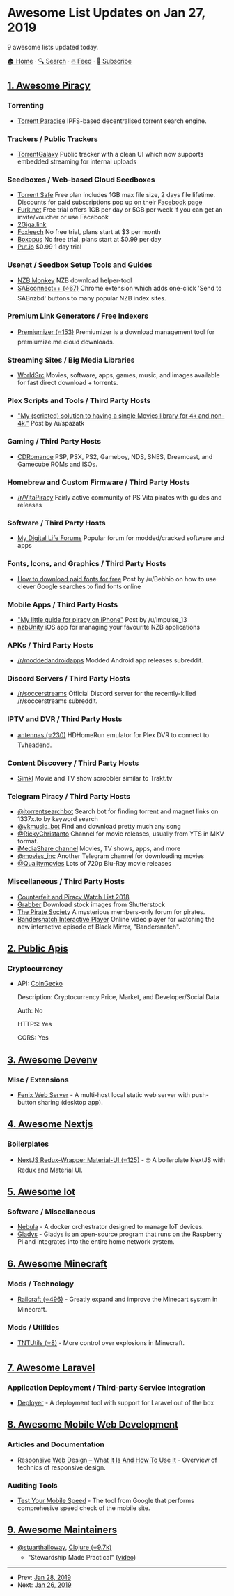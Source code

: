 # Awesome List Updates on Jan 27, 2019

9 awesome lists updated today.

[🏠 Home](/README.md) · [🔍 Search](https://www.trackawesomelist.com/search/) · [🔥 Feed](https://www.trackawesomelist.com/rss.xml) · [📮 Subscribe](https://trackawesomelist.us17.list-manage.com/subscribe?u=d2f0117aa829c83a63ec63c2f&id=36a103854c)



## [1. Awesome Piracy](/content/Igglybuff/awesome-piracy/README.md)

### Torrenting

*   [Torrent Paradise](https://torrent-paradise.ml/) IPFS-based decentralised torrent search engine.

### Trackers / Public Trackers

*   [TorrentGalaxy](https://torrentgalaxy.org/) Public tracker with a clean UI which now supports embedded streaming for internal uploads

### Seedboxes / Web-based Cloud Seedboxes

*   [Torrent Safe](https://www.torrentsafe.com/) Free plan includes 1GB max file size, 2 days file lifetime. Discounts for paid subscriptions pop up on their [Facebook page](https://www.facebook.com/TorrentSafe/)
*   [Furk.net](https://www.furk.net/) Free trial offers 1GB per day or 5GB per week if you can get an invite/voucher or use Facebook
*   [2Giga.link](https://www.2giga.link/)
*   [Foxleech](https://www.foxleech.com/) No free trial, plans start at $3 per month
*   [Boxopus](https://boxopus.com/) No free trial, plans start at $0.99 per day
*   [Put.io](https://put.io/) $0.99 1 day trial

### Usenet / Seedbox Setup Tools and Guides

*   [NZB Monkey](https://nzblnk.info/nzb-monkey/) NZB download helper-tool
*   [SABconnect++ (⭐67)](https://github.com/gboudreau/sabconnectplusplus) Chrome extension which adds one-click 'Send to SABnzbd' buttons to many popular NZB index sites.

### Premium Link Generators / Free Indexers

*   [Premiumizer (⭐153)](https://github.com/piejanssens/premiumizer) Premiumizer is a download management tool for premiumize.me cloud downloads.

### Streaming Sites / Big Media Libraries

*   [WorldSrc](https://worldsrc.org) Movies, software, apps, games, music, and images available for fast direct download + torrents.

### Plex Scripts and Tools / Third Party Hosts

*   ["My (scripted) solution to having a single Movies library for 4k and non-4k."](https://www.reddit.com/r/PleX/comments/afs8m9/my_scripted_solution_to_having_a_single_movies/) Post by /u/spazatk

### Gaming / Third Party Hosts

*   [CDRomance](https://cdromance.com/) PSP, PSX, PS2, Gameboy, NDS, SNES, Dreamcast, and Gamecube ROMs and ISOs.

### Homebrew and Custom Firmware / Third Party Hosts

*   [/r/VitaPiracy](https://www.reddit.com/r/VitaPiracy/) Fairly active community of PS Vita pirates with guides and releases

### Software / Third Party Hosts

*   [My Digital Life Forums](https://forums.mydigitallife.net/) Popular forum for modded/cracked software and apps

### Fonts, Icons, and Graphics / Third Party Hosts

*   [How to download paid fonts for free](https://www.reddit.com/r/Piracy/comments/8tqfg6/how_to_download_paid_fonts_for_free/) Post by /u/Bebhio on how to use clever Google searches to find fonts online

### Mobile Apps / Third Party Hosts

*   ["My little guide for piracy on iPhone"](https://www.reddit.com/r/Piracy/comments/ajkeq2/my_little_guide_for_piracy_on_iphone/) Post by /u/Impulse\_13
*   [nzbUnity](https://nzbunity.dozenzb.com/) iOS app for managing your favourite NZB applications

### APKs / Third Party Hosts

*   [/r/moddedandroidapps](https://www.reddit.com/r/moddedandroidapps) Modded Android app releases subreddit.

### Discord Servers / Third Party Hosts

*   [/r/soccerstreams](https://discord.gg/geyTtth) Official Discord server for the recently-killed /r/soccerstreams subreddit.

### IPTV and DVR / Third Party Hosts

*   [antennas (⭐230)](https://github.com/TheJF/antennas) HDHomeRun emulator for Plex DVR to connect to Tvheadend.

### Content Discovery / Third Party Hosts

*   [Simkl](https://simkl.com/) Movie and TV show scrobbler similar to Trakt.tv

### Telegram Piracy / Third Party Hosts

*   [@itorrentsearchbot](https://t.me/itorrentsearchbot) Search bot for finding torrent and magnet links on 1337x.to by keyword search
*   [@vkmusic\_bot](https://telegram.me/vkmusic_bot) Find and download pretty much any song
*   [@RickyChristanto](https://t.me/RickyChristanto) Channel for movie releases, usually from YTS in MKV format.
*   [iMediaShare channel](https://t.me/iMediaShare) Movies, TV shows, apps, and more
*   [@movies\_inc](https://t.me/movies_inc) Another Telegram channel for downloading movies
*   [@Qualitymovies](https://t.me/Qualitymovies) Lots of 720p Blu-Ray movie releases

### Miscellaneous / Third Party Hosts

*   [Counterfeit and Piracy Watch List 2018](https://torrentfreak.com/images/tradoc_157564.pdf)
*   [Grabber](https://grabber.co.in/) Download stock images from Shutterstock
*   [The Pirate Society](https://thepiratesociety.org/forums/) A mysterious members-only forum for pirates.
*   [Bandersnatch Interactive Player](https://mehotkhan.github.io/BandersnatchInteractive/) Online video player for watching the new interactive episode of Black Mirror, "Bandersnatch".

## [2. Public Apis](/content/public-apis/public-apis/README.md)

### Cryptocurrency

- API: [CoinGecko](http://www.coingecko.com/api)

  Description: Cryptocurrency Price, Market, and Developer/Social Data

  Auth: No

  HTTPS: Yes

  CORS: Yes



## [3. Awesome Devenv](/content/jondot/awesome-devenv/README.md)

### Misc / Extensions

*   [Fenix Web Server](https://fenixwebserver.com) - A multi-host local static web server with push-button sharing (desktop app).

## [4. Awesome Nextjs](/content/unicodeveloper/awesome-nextjs/README.md)

### Boilerplates

*   [NextJS Redux-Wrapper Material-UI (⭐125)](https://github.com/joaopaulomoraes/nextjs-with-redux-and-material-ui) - 🤓 A boilerplate NextJS with Redux and Material UI.

## [5. Awesome Iot](/content/HQarroum/awesome-iot/README.md)

### Software / Miscellaneous

*   [Nebula](http://nebula.readthedocs.io) -  A docker orchestrator designed to manage IoT devices.
*   [Gladys](https://gladysassistant.com) - Gladys is an open-source program that runs on the Raspberry Pi and integrates into the entire home network system.

## [6. Awesome Minecraft](/content/bs-community/awesome-minecraft/README.md)

### Mods / Technology

*   [Railcraft (⭐496)](https://github.com/Railcraft/Railcraft) - Greatly expand and improve the Minecart system in Minecraft.

### Mods / Utilities

*   [TNTUtils (⭐8)](https://github.com/ljfa-ag/TNTUtils) - More control over explosions in Minecraft.

## [7. Awesome Laravel](/content/chiraggude/awesome-laravel/README.md)

### Application Deployment / Third-party Service Integration

*   [Deployer](https://deployer.org/) - A deployment tool with support for Laravel out of the box

## [8. Awesome Mobile Web Development](/content/myshov/awesome-mobile-web-development/README.md)

### Articles and Documentation

*   [Responsive Web Design – What It Is And How To Use It](https://www.smashingmagazine.com/2011/01/guidelines-for-responsive-web-design/) - Overview of technics of responsive design.

### Auditing Tools

*   [Test Your Mobile Speed](https://testmysite.withgoogle.com/intl/en-gb) - The tool from Google that performs comprehesive speed check of the mobile site.

## [9. Awesome Maintainers](/content/nayafia/awesome-maintainers/README.md)

*   [@stuarthalloway](https://github.com/stuarthalloway), [Clojure (⭐9.7k)](https://github.com/clojure/clojure)
    *   "Stewardship Made Practical" ([video](https://www.youtube.com/watch?v=_sEOXNmzv4g))

---

- Prev: [Jan 28, 2019](/content/2019/01/28/README.md)
- Next: [Jan 26, 2019](/content/2019/01/26/README.md)